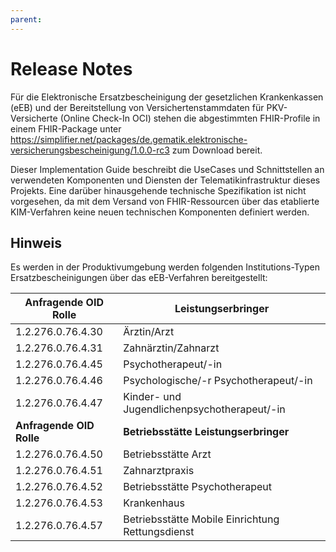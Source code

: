 ```yaml
---
parent:
---
```

# Release Notes

Für die Elektronische Ersatzbescheinigung der gesetzlichen Krankenkassen (eEB) und der Bereitstellung von Versichertenstammdaten für PKV-Versicherte (Online Check-In OCI) stehen die abgestimmten FHIR-Profile in einem FHIR-Package unter <https://simplifier.net/packages/de.gematik.elektronische-versicherungsbescheinigung/1.0.0-rc3> zum Download bereit.

Dieser Implementation Guide beschreibt die UseCases und Schnittstellen an verwendeten Komponenten und Diensten der Telematikinfrastruktur dieses Projekts. Eine darüber hinausgehende technische Spezifikation ist nicht vorgesehen, da mit dem Versand von FHIR-Ressourcen über das etablierte KIM-Verfahren keine neuen technischen Komponenten definiert werden.

## Hinweis

Es werden in der Produktivumgebung werden folgenden Institutions-Typen Ersatzbescheinigungen über das eEB-Verfahren bereitgestellt:

| **Anfragende OID Rolle** | **Leistungserbringer** |
|----------------------|---|
| 1.2.276.0.76.4.30 | Ärztin/Arzt |
| 1.2.276.0.76.4.31 | Zahnärztin/Zahnarzt |
| 1.2.276.0.76.4.45 | Psychotherapeut/-in |
| 1.2.276.0.76.4.46 | Psychologische/-r Psychotherapeut/-in |
| 1.2.276.0.76.4.47 | Kinder- und Jugendlichenpsychotherapeut/-in |
| **Anfragende OID Rolle** | **Betriebsstätte Leistungserbringer** |
| 1.2.276.0.76.4.50 | Betriebsstätte Arzt |
| 1.2.276.0.76.4.51 | Zahnarztpraxis |
| 1.2.276.0.76.4.52 | Betriebsstätte Psychotherapeut |
| 1.2.276.0.76.4.53 | Krankenhaus |
| 1.2.276.0.76.4.57 | Betriebsstätte Mobile Einrichtung Rettungsdienst |
